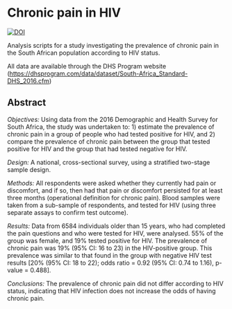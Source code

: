 # Chronic pain in HIV

[![DOI](https://zenodo.org/badge/493971379.svg)](https://zenodo.org/badge/latestdoi/493971379)

Analysis scripts for a study investigating the prevalence of chronic pain in the South African population according to HIV status.

All data are available through the DHS Program website (https://dhsprogram.com/data/dataset/South-Africa_Standard-DHS_2016.cfm)

## Abstract
*Objectives:* Using data from the 2016 Demographic and Health Survey for South Africa, the study was undertaken to: 1) estimate the prevalence of chronic pain in a group of people who had tested positive for HIV, and 2) compare the prevalence of chronic pain between the group that tested positive for HIV and the group that had tested negative for HIV. 

*Design:* A national, cross-sectional survey, using a stratified two-stage sample design.  

*Methods:* All respondents were asked whether they currently had pain or discomfort, and if so, then had that pain or discomfort persisted for at least three months (operational definition for chronic pain). Blood samples were taken from a sub-sample of respondents, and tested for HIV (using three separate assays to confirm test outcome). 

*Results:* Data from 6584 individuals older than 15 years, who had completed the pain questions and who were tested for HIV, were analysed. 55% of the group was female, and  19% tested positive for HIV. The prevalence of chronic pain was 19% (95% CI: 16 to 23) in the HIV-positive group. This prevalence was similar to that found in the group with negative HIV test results [20% (95% CI: 18 to 22); odds ratio = 0.92 (95% CI: 0.74 to 1.16), p-value = 0.488]. 

*Conclusions:* The prevalence of chronic pain did not differ according to HIV status, indicating that HIV infection does not increase the odds of having chronic pain. 

